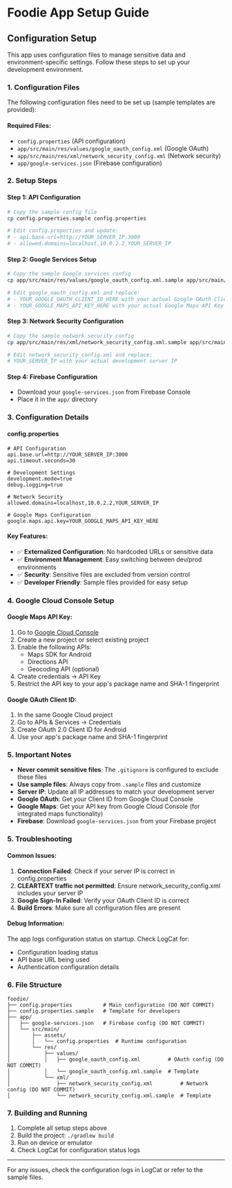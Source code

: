 # Foodie App Setup Guide

## Configuration Setup

This app uses configuration files to manage sensitive data and environment-specific settings. Follow these steps to set up your development environment.

### 1. Configuration Files

The following configuration files need to be set up (sample templates are provided):

#### Required Files:
- `config.properties` (API configuration)
- `app/src/main/res/values/google_oauth_config.xml` (Google OAuth)
- `app/src/main/res/xml/network_security_config.xml` (Network security)
- `app/google-services.json` (Firebase configuration)

### 2. Setup Steps

#### Step 1: API Configuration
```bash
# Copy the sample config file
cp config.properties.sample config.properties

# Edit config.properties and update:
# - api.base.url=http://YOUR_SERVER_IP:3000
# - allowed.domains=localhost,10.0.2.2,YOUR_SERVER_IP
```

#### Step 2: Google Services Setup
```bash
# Copy the sample Google services config
cp app/src/main/res/values/google_oauth_config.xml.sample app/src/main/res/values/google_oauth_config.xml

# Edit google_oauth_config.xml and replace:
# - YOUR_GOOGLE_OAUTH_CLIENT_ID_HERE with your actual Google OAuth Client ID
# - YOUR_GOOGLE_MAPS_API_KEY_HERE with your actual Google Maps API Key
```

#### Step 3: Network Security Configuration
```bash
# Copy the sample network security config
cp app/src/main/res/xml/network_security_config.xml.sample app/src/main/res/xml/network_security_config.xml

# Edit network_security_config.xml and replace:
# YOUR_SERVER_IP with your actual development server IP
```

#### Step 4: Firebase Configuration
- Download your `google-services.json` from Firebase Console
- Place it in the `app/` directory

### 3. Configuration Details

#### config.properties
```properties
# API Configuration
api.base.url=http://YOUR_SERVER_IP:3000
api.timeout.seconds=30

# Development Settings
development.mode=true
debug.logging=true

# Network Security
allowed.domains=localhost,10.0.2.2,YOUR_SERVER_IP

# Google Maps Configuration
google.maps.api.key=YOUR_GOOGLE_MAPS_API_KEY_HERE
```

#### Key Features:
- ✅ **Externalized Configuration**: No hardcoded URLs or sensitive data
- ✅ **Environment Management**: Easy switching between dev/prod environments
- ✅ **Security**: Sensitive files are excluded from version control
- ✅ **Developer Friendly**: Sample files provided for easy setup

### 4. Google Cloud Console Setup

#### Google Maps API Key:
1. Go to [Google Cloud Console](https://console.cloud.google.com/)
2. Create a new project or select existing project
3. Enable the following APIs:
   - Maps SDK for Android
   - Directions API
   - Geocoding API (optional)
4. Create credentials → API Key
5. Restrict the API key to your app's package name and SHA-1 fingerprint

#### Google OAuth Client ID:
1. In the same Google Cloud project
2. Go to APIs & Services → Credentials
3. Create OAuth 2.0 Client ID for Android
4. Use your app's package name and SHA-1 fingerprint

### 5. Important Notes

- **Never commit sensitive files**: The `.gitignore` is configured to exclude these files
- **Use sample files**: Always copy from `.sample` files and customize
- **Server IP**: Update all IP addresses to match your development server
- **Google OAuth**: Get your Client ID from Google Cloud Console
- **Google Maps**: Get your API key from Google Cloud Console (for integrated maps functionality)
- **Firebase**: Download `google-services.json` from your Firebase project

### 5. Troubleshooting

#### Common Issues:
1. **Connection Failed**: Check if your server IP is correct in config.properties
2. **CLEARTEXT traffic not permitted**: Ensure network_security_config.xml includes your server IP
3. **Google Sign-In Failed**: Verify your OAuth Client ID is correct
4. **Build Errors**: Make sure all configuration files are present

#### Debug Information:
The app logs configuration status on startup. Check LogCat for:
- Configuration loading status
- API base URL being used
- Authentication configuration details

### 6. File Structure
```
foodie/
├── config.properties          # Main configuration (DO NOT COMMIT)
├── config.properties.sample   # Template for developers
├── app/
│   ├── google-services.json   # Firebase config (DO NOT COMMIT)
│   └── src/main/
│       ├── assets/
│       │   └── config.properties  # Runtime configuration
│       └── res/
│           ├── values/
│           │   ├── google_oauth_config.xml         # OAuth config (DO NOT COMMIT)
│           │   └── google_oauth_config.xml.sample  # Template
│           └── xml/
│               ├── network_security_config.xml         # Network config (DO NOT COMMIT)
│               └── network_security_config.xml.sample  # Template
```

### 7. Building and Running

1. Complete all setup steps above
2. Build the project: `./gradlew build`
3. Run on device or emulator
4. Check LogCat for configuration status logs

---

For any issues, check the configuration logs in LogCat or refer to the sample files.